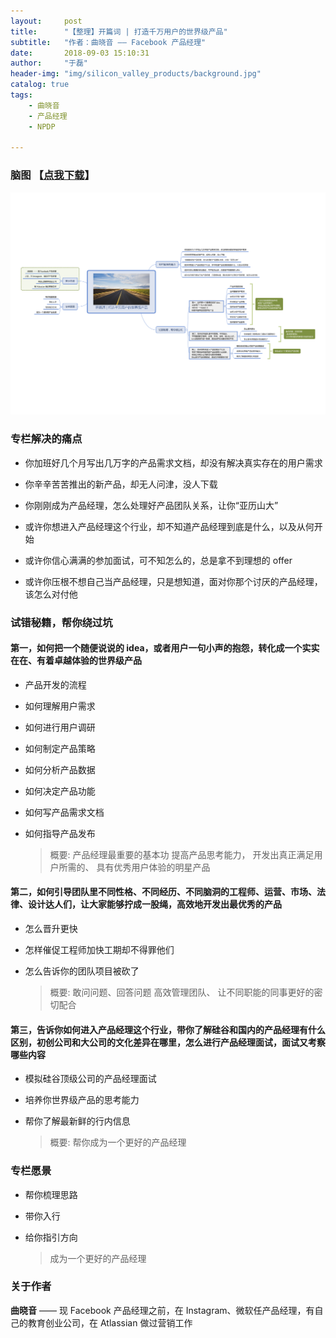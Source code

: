 ```yaml
---
layout:     post
title:      "【整理】开篇词 | 打造千万用户的世界级产品"
subtitle:   "作者：曲晓音 —— Facebook 产品经理"
date:       2018-09-03 15:10:31
author:     "于磊"
header-img: "img/silicon_valley_products/background.jpg"
catalog: true
tags:
    - 曲晓音
    - 产品经理
    - NPDP

---
```




### 脑图 【[点我下载](https://github.com/yuleizhuai/resources/blob/master/management/NPDP/Silicon_valley_products/the_opening_words.pdf)】

![silicon_valley_products](/img/silicon_valley_products/the_opening_words.jpg)







### 专栏解决的痛点

- 你加班好几个月写出几万字的产品需求文档，却没有解决真实存在的用户需求

- 你辛辛苦苦推出的新产品，却无人问津，没人下载

- 你刚刚成为产品经理，怎么处理好产品团队关系，让你“亚历山大”

- 或许你想进入产品经理这个行业，却不知道产品经理到底是什么，以及从何开始

- 或许你信心满满的参加面试，可不知怎么的，总是拿不到理想的 offer

- 或许你压根不想自己当产品经理，只是想知道，面对你那个讨厌的产品经理，该怎么对付他

### 试错秘籍，帮你绕过坑

#### 第一，如何把一个随便说说的 idea，或者用户一句小声的抱怨，转化成一个实实在在、有着卓越体验的世界级产品

- 产品开发的流程

- 如何理解用户需求

- 如何进行用户调研

- 如何制定产品策略

- 如何分析产品数据

- 如何决定产品功能

- 如何写产品需求文档

- 如何指导产品发布

  > 概要: 产品经理最重要的基本功
  > 提高产品思考能力，
  > 开发出真正满足用户所需的、
  > 具有优秀用户体验的明星产品

#### 第二，如何引导团队里不同性格、不同经历、不同脑洞的工程师、运营、市场、法律、设计达人们，让大家能够拧成一股绳，高效地开发出最优秀的产品

- 怎么晋升更快

- 怎样催促工程师加快工期却不得罪他们

- 怎么告诉你的团队项目被砍了

  > 概要: 敢问问题、回答问题
  > 高效管理团队、
  > 让不同职能的同事更好的密切配合

#### 第三，告诉你如何进入产品经理这个行业，带你了解硅谷和国内的产品经理有什么区别，初创公司和大公司的文化差异在哪里，怎么进行产品经理面试，面试又考察哪些内容

- 模拟硅谷顶级公司的产品经理面试

- 培养你世界级产品的思考能力

- 帮你了解最新鲜的行内信息

  > 概要: 帮你成为一个更好的产品经理



### 专栏愿景

- 帮你梳理思路

- 带你入行

- 给你指引方向

  > 成为一个更好的产品经理



### 关于作者

**曲晓音** —— 现 Facebook 产品经理之前，在 Instagram、微软任产品经理，有自己的教育创业公司，在 Atlassian 做过营销工作





